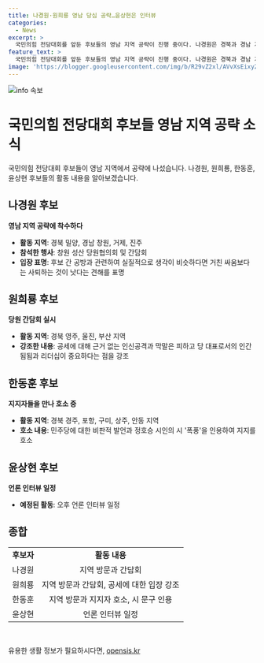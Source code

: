 ```yaml
---
title: 나경원·원희룡 영남 당심 공략…윤상현은 인터뷰
categories:
  - News
excerpt: >
  국민의힘 전당대회를 앞둔 후보들의 영남 지역 공략이 진행 중이다. 나경원은 경북과 경남 지역을 순회하며 당원들과의 만남을 이어가고, 원희룡은 경북과 부산에서 간담회를 진행하며 공세에 대해 언급했다. 한동훈은 경북 지역에서 당원을 만나 지지를 호소하며 민주당을 비판하고 있다. 윤상현 후보는 언론 인터뷰 일정을 소화할 예정이다. 현재 후보들의 활발한 지역 순방과 쟁점에 대한 입장을 통해 전당대회가 기대를 모으고 있다.
feature_text: >
  국민의힘 전당대회를 앞둔 후보들의 영남 지역 공략이 진행 중이다. 나경원은 경북과 경남 지역을 순회하며 당원들과의 만남을 이어가고, 원희룡은 경북과 부산에서 간담회를 진행하며 공세에 대해 언급했다. 한동훈은 경북 지역에서 당원을 만나 지지를 호소하며 민주당을 비판하고 있다. 윤상현 후보는 언론 인터뷰 일정을 소화할 예정이다. 현재 후보들의 활발한 지역 순방과 쟁점에 대한 입장을 통해 전당대회가 기대를 모으고 있다.
image: 'https://blogger.googleusercontent.com/img/b/R29vZ2xl/AVvXsEixyZcFfHzMRdzZMjFBmAUKJYCLCGyLL1o632UiGVXcaFdKo_bkvkuCioo0uUKlGfBVcT3P84aROyZIXSBEx3Aw5nCQ3pTgDom1WDC4m8eifvWiAmWEEVb4x6G_l8C0QH225ldMjyaFvpxGEBGNO37VmDTDMHGhJPq73UglMfDca1-0aw/s1600/blogspot.png'
---
```


<p><img src="https://blogger.googleusercontent.com/img/b/R29vZ2xl/AVvXsEixyZcFfHzMRdzZMjFBmAUKJYCLCGyLL1o632UiGVXcaFdKo_bkvkuCioo0uUKlGfBVcT3P84aROyZIXSBEx3Aw5nCQ3pTgDom1WDC4m8eifvWiAmWEEVb4x6G_l8C0QH225ldMjyaFvpxGEBGNO37VmDTDMHGhJPq73UglMfDca1-0aw/s1600/blogspot.png" alt="info 속보" /></p>

<h1 data-ke-size="size26"><b>국민의힘 전당대회 후보들 영남 지역 공략 소식</b></h1>

<p data-ke-size="size16">
    국민의힘 전당대회 후보들이 영남 지역에서 공략에 나섰습니다. 나경원, 원희룡, 한동훈, 윤상현 후보들의 활동 내용을 알아보겠습니다. 
</p>

<h2 data-ke-size="size26"><b>나경원 후보</b></h2>

<p data-ke-size="size16">
    <b>영남 지역 공략에 착수하다</b>
</p>

<ul>
    <li><b>활동 지역</b>: 경북 밀양, 경남 창원, 거제, 진주</li>
    <li><b>참석한 행사</b>: 창원 성산 당원협의회 및 간담회</li>
    <li><b>입장 표명</b>: 후보 간 공방과 관련하여 실질적으로 생각이 비슷하다면 거친 싸움보다는 사퇴하는 것이 낫다는 견해를 표명</li>
</ul>

<h2 data-ke-size="size26"><b>원희룡 후보</b></h2>

<p data-ke-size="size16">
    <b>당원 간담회 실시</b>
</p>

<ul>
    <li><b>활동 지역</b>: 경북 영주, 울진, 부산 지역</li>
    <li><b>강조한 내용</b>: 공세에 대해 근거 없는 인신공격과 막말은 피하고 당 대표로서의 인간됨됨과 리더십이 중요하다는 점을 강조</li>
</ul>

<h2 data-ke-size="size26"><b>한동훈 후보</b></h2>

<p data-ke-size="size16">
    <b>지지자들을 만나 호소 중</b>
</p>

<ul>
    <li><b>활동 지역</b>: 경북 경주, 포항, 구미, 상주, 안동 지역</li>
    <li><b>호소 내용</b>: 민주당에 대한 비판적 발언과 정호승 시인의 시 '폭풍'을 인용하여 지지를 호소</li>
</ul>

<h2 data-ke-size="size26"><b>윤상현 후보</b></h2>

<p data-ke-size="size16">
    <b>언론 인터뷰 일정</b>
</p>

<ul>
    <li><b>예정된 활동</b>: 오후 언론 인터뷰 일정</li>
</ul>

<h2 data-ke-size="size26"><b>종합</b></h2>

<table>
    <tr>
        <td style="text-align: center; height: 17px;"><b>후보자</b></td>
        <td style="text-align: center; height: 17px;"><b>활동 내용</b></td>
    </tr>
    <tr>
        <td style="text-align: center; height: 17px;">나경원</td>
        <td style="text-align: center; height: 17px;">지역 방문과 간담회</td>
    </tr>
    <tr>
        <td style="text-align: center; height: 17px;">원희룡</td>
        <td style="text-align: center; height: 17px;">지역 방문과 간담회, 공세에 대한 입장 강조</td>
    </tr>
    <tr>
        <td style="text-align: center; height: 17px;">한동훈</td>
        <td style="text-align: center; height: 17px;">지역 방문과 지지자 호소, 시 문구 인용</td>
    </tr>
    <tr>
        <td style="text-align: center; height: 17px;">윤상현</td>
        <td style="text-align: center; height: 17px;">언론 인터뷰 일정</td>
    </tr>
</table>

<p data-ke-size="size16">&nbsp;</p>
유용한 생활 정보가 필요하시다면, <a href="https://opensis.kr" rel="dofollow">opensis.kr</a>


